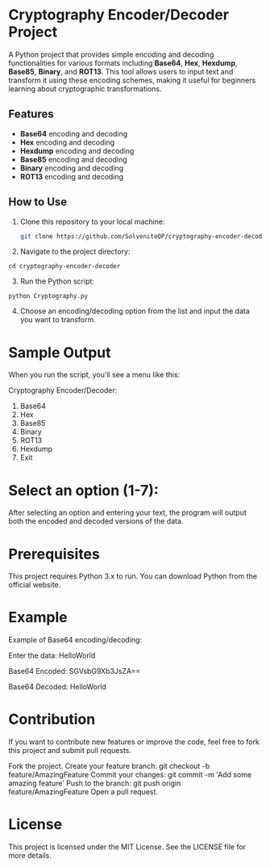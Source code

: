 # Cryptography Encoder/Decoder Project

A Python project that provides simple encoding and decoding functionalities for various formats including **Base64**, **Hex**, **Hexdump**, **Base85**, **Binary**, and **ROT13**. This tool allows users to input text and transform it using these encoding schemes, making it useful for beginners learning about cryptographic transformations.

## Features

- **Base64** encoding and decoding
- **Hex** encoding and decoding
- **Hexdump** encoding and decoding
- **Base85** encoding and decoding
- **Binary** encoding and decoding
- **ROT13** encoding and decoding

## How to Use

1. Clone this repository to your local machine:

   ```bash
   git clone https://github.com/SolveniteOP/cryptography-encoder-decoder.git
2. Navigate to the project directory:

```cd cryptography-encoder-decoder```

3. Run the Python script:

```python Cryptography.py```

4. Choose an encoding/decoding option from the list and input the data you want to transform.

# Sample Output
When you run the script, you'll see a menu like this:

Cryptography Encoder/Decoder:
1. Base64
2. Hex
3. Base85
4. Binary
5. ROT13
6. Hexdump
7. Exit

# Select an option (1-7):
After selecting an option and entering your text, the program will output both the encoded and decoded versions of the data.

# Prerequisites
This project requires Python 3.x to run. You can download Python from the official website.

# Example
Example of Base64 encoding/decoding:

Enter the data: HelloWorld

Base64 Encoded: SGVsbG9Xb3JsZA==

Base64 Decoded: HelloWorld

# Contribution
If you want to contribute new features or improve the code, feel free to fork this project and submit pull requests.

Fork the project.
Create your feature branch: git checkout -b feature/AmazingFeature
Commit your changes: git commit -m 'Add some amazing feature'
Push to the branch: git push origin feature/AmazingFeature
Open a pull request.

# License
This project is licensed under the MIT License. See the LICENSE file for more details.
